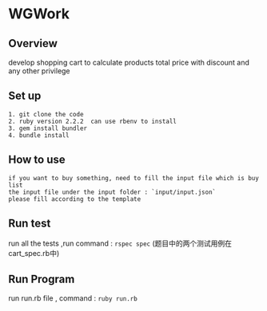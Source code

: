 # WGWork

## Overview
   develop shopping cart to calculate products total price with discount and any other privilege
    
## Set up
    1. git clone the code
    2. ruby version 2.2.2  can use rbenv to install
    3. gem install bundler
    4. bundle install
    
## How to use   
    if you want to buy something, need to fill the input file which is buy list 
    the input file under the input folder : `input/input.json`
    please fill according to the template
    
## Run test
  run all the tests ,run command : `rspec spec` (题目中的两个测试用例在cart_spec.rb中)
  
## Run Program
  run run.rb file , command : `ruby run.rb`